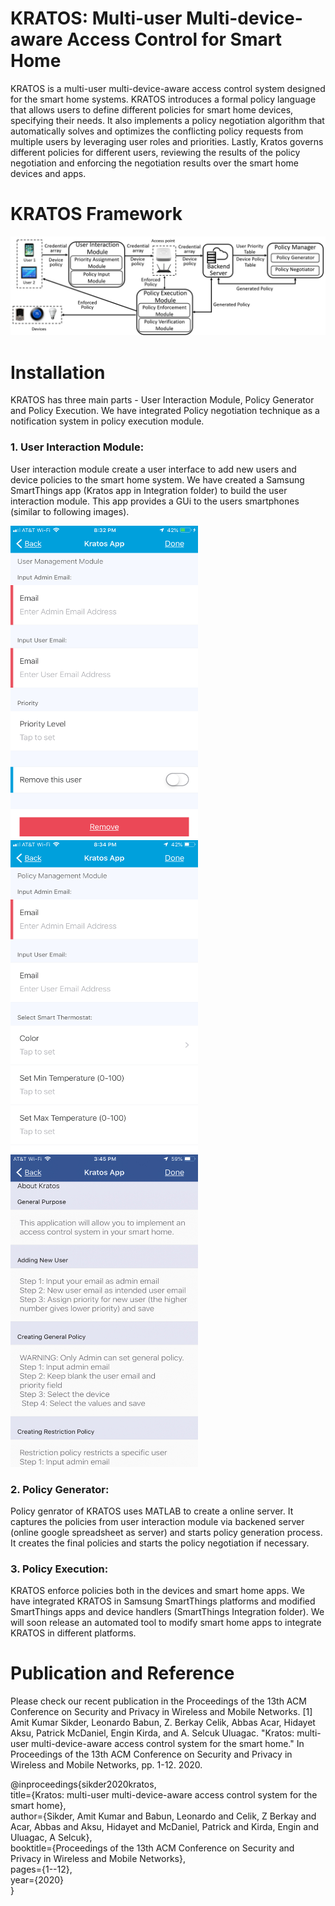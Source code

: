 # KRATOS: Multi-user Multi-device-aware Access Control for Smart Home
KRATOS is a multi-user multi-device-aware access control system designed for the smart home systems. KRATOS introduces a formal policy language that allows users to define different policies for smart home devices, specifying their needs. It also implements a policy negotiation algorithm that automatically solves and optimizes the conflicting policy requests from multiple users by leveraging user roles and priorities. Lastly, Kratos governs different policies for different users, reviewing the results of the policy negotiation and enforcing the negotiation results over the smart home devices and apps.

# KRATOS Framework
![alt text](https://github.com/Amitksik/KRATOS-Access-control-for-smart-home/blob/main/framework_journal.png)

# Installation
KRATOS has three main parts - User Interaction Module, Policy Generator and Policy Execution. We have integrated Policy negotiation technique as a notification system in policy execution module.

### 1. User Interaction Module:
User interaction module create a user interface to add new users and device policies to the smart home system. We have created a Samsung SmartThings app (Kratos app in Integration folder) to build the user interaction module. This app provides a GUi to the users smartphones (similar to following images).

<p float="left">
  <img src="https://github.com/Amitksik/KRATOS-Access-control-for-smart-home/blob/main/Images/usermanagement.PNG" width="300" height="500">
  <img src="https://github.com/Amitksik/KRATOS-Access-control-for-smart-home/blob/main/Images/policymanagement.PNG" width="300" height="500" /> 
  <img src="https://github.com/Amitksik/KRATOS-Access-control-for-smart-home/blob/main/Images/instruction.jpg" width="300" height="500" />
</p>


### 2. Policy Generator:
Policy genrator of KRATOS uses MATLAB to create a online server. It captures the policies from user interaction module via backened server (online google spreadsheet as server) and starts policy generation process. It creates the final policies and starts the policy negotiation if necessary.

### 3. Policy Execution:
KRATOS enforce policies both in the devices and smart home apps. We have integrated KRATOS in Samsung SmartThings platforms and modified SmartThings apps and device handlers (SmartThings Integration folder). We will soon release an automated tool to modify smart home apps to integrate KRATOS in different platforms.


# Publication and Reference
Please check our recent publication in the Proceedings of the 13th ACM Conference on Security and Privacy in Wireless and Mobile Networks.
[1] Amit Kumar Sikder, Leonardo Babun, Z. Berkay Celik, Abbas Acar, Hidayet Aksu, Patrick McDaniel, Engin Kirda, and A. Selcuk Uluagac. "Kratos: multi-user multi-device-aware access control system for the smart home." In Proceedings of the 13th ACM Conference on Security and Privacy in Wireless and Mobile Networks, pp. 1-12. 2020.

@inproceedings{sikder2020kratos,<br />
  title={Kratos: multi-user multi-device-aware access control system for the smart home},<br />
  author={Sikder, Amit Kumar and Babun, Leonardo and Celik, Z Berkay and Acar, Abbas and Aksu, Hidayet and McDaniel, Patrick and Kirda, Engin and Uluagac, A Selcuk},<br />
  booktitle={Proceedings of the 13th ACM Conference on Security and Privacy in Wireless and Mobile Networks},<br />
  pages={1--12},<br />
  year={2020}<br />
}
